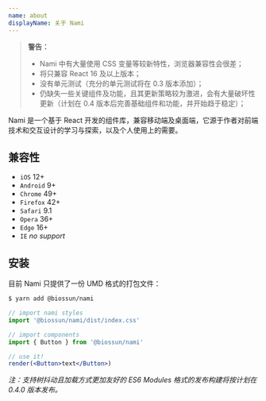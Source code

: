 ```yaml
---
name: about
displayName: 关于 Nami
---
```


> **警告：**
>
> -   Nami 中有大量使用 CSS 变量等较新特性，浏览器兼容性会很差；
> -   将只兼容 React 16 及以上版本；
> -   没有单元测试（充分的单元测试将在 0.3 版本添加）；
> -   仍缺失一些关键组件及功能，且其更新策略较为激进，会有大量破坏性更新（计划在 0.4 版本后完善基础组件和功能，并开始趋于稳定）；

Nami 是一个基于 React 开发的组件库，兼容移动端及桌面端，它源于作者对前端技术和交互设计的学习与探索，以及个人使用上的需要。

## 兼容性

-   `iOS` 12+
-   `Android` 9+
-   `Chrome` 49+
-   `Firefox` 42+
-   `Safari` 9.1
-   `Opera` 36+
-   `Edge` 16+
-   `IE` _no support_

## 安装

目前 Nami 只提供了一份 UMD 格式的打包文件：

```bash
$ yarn add @biossun/nami
```

```jsx
// import nami styles
import '@biossun/nami/dist/index.css'

// import components
import { Button } from '@biossun/nami'

// use it!
render(<Button>text</Button>)
```

_注：支持树抖动且加载方式更加友好的 ES6 Modules 格式的发布构建将按计划在 0.4.0 版本发布。_
